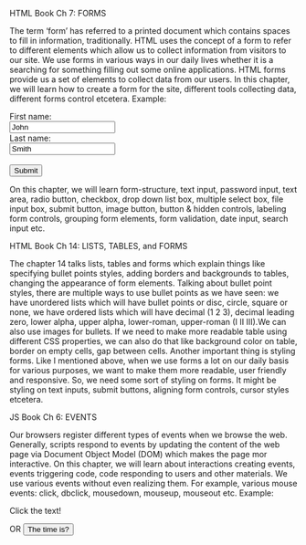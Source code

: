 HTML Book Ch 7: FORMS

The term ‘form’ has referred to a printed document which contains spaces to fill in information, traditionally. HTML uses the concept of a form to refer to different elements which allow us to collect information from visitors to our site. We use forms in various ways in our daily lives whether it is a searching for something filling out some online applications. HTML forms provide us a set of elements to collect data from our users. In this chapter, we will learn how to create a form for the site, different tools collecting data, different forms control etcetera. Example:
<form action="/action_page.php">
  First name:<br>
  <input type="text" name="firstname" value="John"><br>
  Last name:<br>
  <input type="text" name="lastname" value="Smith"><br><br>
  <input type="submit" value="Submit">
</form>
On this chapter, we will learn form-structure, text input, password input, text area, radio button, checkbox, drop down list box, multiple select box, file input box, submit button, image button, button & hidden controls, labeling form controls, grouping form elements, form validation, date input, search input etc. 


HTML Book Ch 14: LISTS, TABLES, and FORMS

The chapter 14 talks lists, tables and forms which explain things like specifying bullet points styles, adding borders and backgrounds to tables, changing the appearance of form elements. Talking about bullet point styles, there are multiple ways to use bullet points as we have seen: we have unordered lists which will have bullet points or disc, circle, square or none, we have ordered lists which will have decimal (1 2 3), decimal leading zero, lower alpha, upper alpha, lower-roman, upper-roman (I II III).We can also use images for bullets.
If we need to make more readable table using different CSS properties, we can also do that like background color on table, border on empty cells, gap between cells. 
Another important thing is styling forms. Like I mentioned above, when we use forms a lot on our daily basis for various purposes, we want to make them more readable, user friendly and responsive. So, we need some sort of styling on forms. It might be styling on text inputs, submit buttons, aligning form controls, cursor styles etcetera. 

JS Book Ch 6: EVENTS

Our browsers register different types of events when we browse the web. Generally, scripts respond to events by updating the content of the web page via Document Object Model (DOM) which makes the page mor interactive. On this chapter, we will learn about interactions creating events, events triggering code, code responding to users and other materials. 
We use various events without even realizing them. For example, various mouse events: click, dbclick, mousedown, mouseup, mouseout etc.  Example:
<p onmousedown="myFunction()">Click the text!</p>
OR
<button onclick="this.innerHTML=Date()">The time is?</button>
